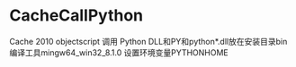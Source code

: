 # CacheCallPython
Cache 2010 objectscript 调用 Python
DLL和PY和python*.dll放在安装目录bin
编译工具mingw64_win32_8.1.0
设置环境变量PYTHONHOME
